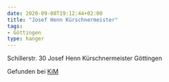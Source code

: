 ```yaml
---
date: 2020-09-08T19:12:44+02:00
title: "Josef Henn Kürschnermeister"
tags:
- Göttingen
type: hanger
---
```

Schillerstr. 30 Josef Henn Kürschnermeister Göttingen

<div class="source">Gefunden bei <a href="https://www.neue-arbeit-brockensammlung.de/geschaefte/zweigstelle-kim/">KiM</a></div>
